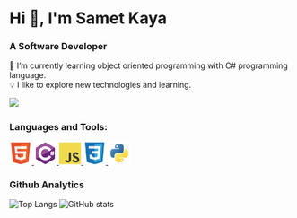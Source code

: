 <h1 align="left">Hi 👋, I'm Samet Kaya</h1>
<h3 align="left">A Software Developer </h3>

 🌱&nbsp;I’m currently learning object oriented programming with C# programming language.  
 💡&nbsp;I like to explore new technologies and learning.


![](https://visitor-badge.laobi.icu/badge?page_id=Samettkaya.Samettkaya)

<h3 align="left">Languages and Tools:</h3>
<p > 

 <a href="https://www.w3schools.com/html/" target="_blank"> <img src="https://raw.githubusercontent.com/devicons/devicon/master/icons/html5/html5-original.svg" alt="Html5" width="40" height="40"/> </a>
 <a href="https://www.w3schools.com/cs/" target="_blank"> <img src="https://raw.githubusercontent.com/devicons/devicon/master/icons/csharp/csharp-original.svg" alt="csharp" width="40" height="40"/> </a> 
  <a href="https://developer.mozilla.org/en-US/docs/Web/JavaScript" target="_blank"> <img src="https://raw.githubusercontent.com/devicons/devicon/master/icons/javascript/javascript-original.svg" alt="javascript" width="40" height="40"/> </a> 
  <a href="https://www.w3schools.com/css/" target="_blank"> <img src="https://raw.githubusercontent.com/devicons/devicon/master/icons/css3/css3-original.svg" alt="css3" width="40" height="40"/> </a>
  <a href="https://www.python.org/" target="_blank"> <img src="https://raw.githubusercontent.com/devicons/devicon/master/icons/python/python-original.svg" alt="python" width="40" height="40"/> </a>

</p>


### Github Analytics

![Top Langs](https://github-readme-stats.vercel.app/api/top-langs/?username=Samettkaya&theme=tokyonight)
![GitHub stats](https://github-readme-stats.vercel.app/api?username=Samettkaya&show_icons=true&theme=tokyonight) 


